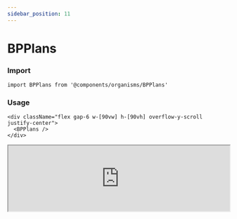 ```yaml
---
sidebar_position: 11
---
```


#  BPPlans

### Import

```tsx
import BPPlans from '@components/organisms/BPPlans'
```

### Usage 

```tsx
<div className="flex gap-6 w-[90vw] h-[90vh] overflow-y-scroll justify-center">
  <BPPlans />
</div>
```

<iframe width="100%" heigh="500px" src="https://ui-kit.blue-panda.dev/iframe.html?args=&id=organisms-bpplans--basic&viewMode=story" />



Check more colors, statuses and styles at: 
<img src={'/img/sb.png'} alt="Storybook" style={{width: '15px'}} />

https://ui-kit.blue-panda.dev/?path=/story/organisms-bpplans--basic